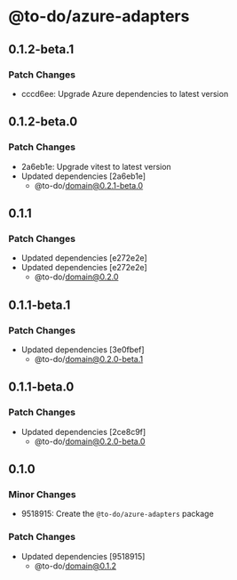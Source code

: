 # @to-do/azure-adapters

## 0.1.2-beta.1

### Patch Changes

- cccd6ee: Upgrade Azure dependencies to latest version

## 0.1.2-beta.0

### Patch Changes

- 2a6eb1e: Upgrade vitest to latest version
- Updated dependencies [2a6eb1e]
  - @to-do/domain@0.2.1-beta.0

## 0.1.1

### Patch Changes

- Updated dependencies [e272e2e]
- Updated dependencies [e272e2e]
  - @to-do/domain@0.2.0

## 0.1.1-beta.1

### Patch Changes

- Updated dependencies [3e0fbef]
  - @to-do/domain@0.2.0-beta.1

## 0.1.1-beta.0

### Patch Changes

- Updated dependencies [2ce8c9f]
  - @to-do/domain@0.2.0-beta.0

## 0.1.0

### Minor Changes

- 9518915: Create the `@to-do/azure-adapters` package

### Patch Changes

- Updated dependencies [9518915]
  - @to-do/domain@0.1.2
